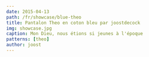 ```yaml
---
date: 2015-04-13
path: /fr/showcase/blue-theo
title: Pantalon Theo en coton bleu par joostdecock
img: showcase.jpg
caption: Mon Dieu, nous étions si jeunes à l'époque
patterns: [theo]
author: joost
---
```

